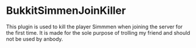# BukkitSimmenJoinKiller

This plugin is used to kill the player Simmmen when joining the server for the first time.
It is made for the sole purpose of trolling my friend and should not be used by anbody.
